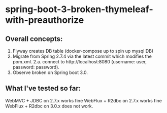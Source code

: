 # spring-boot-3-broken-thymeleaf-with-preauthorize

## Overall concepts:
1. Flyway creates DB table (docker-compose up to spin up mysql DB)
2. Migrate from Spring 2.7.4 via the latest commit which modifies the pom.xml.
2.a. connect to http://localhost:8080 (username: user, password: password).
3. Observe broken on Spring boot 3.0.


## What I've tested so far:
WebMVC + JDBC on 2.7.x works fine
WebFlux + R2dbc on 2.7.x works fine
WebFlux + R2dbc on 3.0.x does not work.
